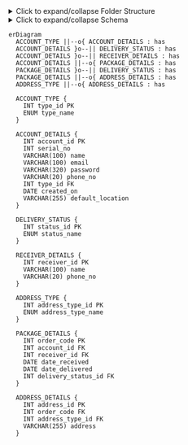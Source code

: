 <details>
    <summary>Click to expand/collapse Folder Structure</summary>

I have divided the Code into two folders:
1. New: Contains the new code for the project

    New Folder:
    * Modules: Contains the dependencies installed via npm, including Bootstrap.
    * Images: Holds various images used in the project.
    * HTML: Includes all the HTML files for different pages of the website.
    * Styles: Contains CSS files for styling the website.
    * Database: Holds the SQL file (elitelogisticsdb.sql) for the database structure.
    * PHP: Includes PHP files for server-side functionalities, with index.php located at the root.

    <details>
    <summary>Click to expand/collapse the New Folder Structure</summary>

    ```
    New
    ├── modules
    │   └── node_modules
    │       ├── @popperjs
    │       └── bootstrap
    │           ├── dist
    │           │   ├── css
    |           │   ├── js
    |           │   └── scss
    │           ├── LICENSE
    │           ├── package.json
    │           └── README.md
    ├── images
    |   ├── bannerimg.jpg
    |   ├── call.png
    |   ├── company-img.jpg
    |   ├── deliverycost.png
    |   ├── deliverytime.png
    |   ├── editprofile-bg.jpg
    |   ├── inventory-management.png
    |   ├── last-mile-delivery.png
    |   ├── order-fulfillment.png
    |   ├── reverse-logistics.png
    |   ├── transportation.png
    |   └── warehousing.png
    ├── html
    │   ├── adminDashboard.html
    │   ├── adminDeliveryriders.html
    │   ├── adminPackage.html
    │   ├── adminProfile.html
    │   ├── adminUsers.html
    │   ├── cusDashboard.html
    │   ├── deliveredPackage.html
    │   ├── drDashboard.html
    │   ├── drProfile.html
    │   ├── editProfile.html
    │   ├── index.html
    │   ├── login.html
    │   ├── packageRecords.html
    │   ├── pendingPackage.html
    │   └── signup.html
    ├── styles
    │   ├── adminDashboard.css
    │   ├── adminDeliveryriders.css
    │   ├── adminPackage.css
    │   ├── adminProfile.css
    │   ├── adminUsers.css
    │   ├── cusDashboard.css
    │   ├── drDashboard.css
    │   ├── editProfile.css
    │   ├── index_main.css
    │   ├── login.css
    │   ├── packageRecords.css
    │   ├── signup.css
    │   └── style.css
    ├── database
    │   └── elitelogisticsdb.sql
    └── php
    |   ├── index_main.php
    |   ├── page_footer.php
    |   └── page_header.php
    └── index.php
    ```

    </details>
2. Old: Contains the old code for the project

    Old Folder:

    * Contains the old code for the project. You can keep it for reference or backup purposes.

    <details>
    <summary>Click to expand/collapse the Old Folder Structure</summary>

    ```
    Old
    ├── images
    |   ├── bannerimg.jpg
    |   ├── call.png
    |   ├── company-img.jpg
    |   ├── deliverycost.png
    |   ├── deliverytime.png
    |   ├── editprofile-bg.jpg
    |   ├── inventory-management.png
    |   ├── last-mile-delivery.png
    |   ├── order-fulfillment.png
    |   ├── reverse-logistics.png
    |   ├── transportation.png
    |   └── warehousing.png
    ├── adminDashboard.css
    ├── adminDashboard.html
    ├── adminDeliveryriders.css
    ├── adminDeliveryriders.html
    ├── adminPackage.css
    ├── adminPackage.html
    ├── adminProfile.css
    ├── adminProfile.html
    ├── adminUsers.css
    ├── adminUsers.html
    ├── cusDashboard.css
    ├── cusDashboard.html
    ├── deliveredPackage.html
    ├── drDashboard.css
    ├── drDashboard.html
    ├── drProfile.html
    ├── editProfile.css
    ├── editProfile.html
    ├── index.html
    ├── login.css
    ├── login.html
    ├── packageRecords.css
    ├── packageRecords.html
    ├── pendingPackage.html
    ├── README.MD
    ├── signup.css
    ├── signup.html
    └── style.css
    ```
    </details>
</details>

<details>
    <summary>Click to expand/collapse Schema</summary>

account_details
- account_id (primary key)
- serial_no
- name
- email
- password
- phone_no
- type_id (foreign key to account_type table)
- created_on

account_type
- type_id (primary key)
- type_name (e.g., user, admin, delivery rider)

package_details
- order_code (primary key)
- account_id (foreign key to account_details)
- receiver_id (foreign key to receiver_details)
- date_received
- date_delivered
- delivery_status_id (foreign key to delivery_status table)

delivery_status
- status_id (primary key)
- status_name (e.g., Pending for approval, Waiting for pickup, In Transit, Delivered, Canceled)

receiver_details
- receiver_id (primary key)
- name
- phone_no

address_details
- address_id (primary key)
- order_code (foreign key to package_details)
- address_type_id (foreign key to address_type table)
- address

address_type
- address_type_id (primary key)
- address_type_name (e.g., Pickup Address, Delivery Address)

```sql
CREATE DATABASE elitelogisticsdb;
USE elitelogisticsdb;
CREATE TABLE account_type (
  type_id INT PRIMARY KEY AUTO_INCREMENT,
  type_name ENUM('user', 'admin', 'delivery rider') NOT NULL,
  INDEX idx_type_name (type_name)
);

CREATE TABLE account_details (
  account_id INT PRIMARY KEY AUTO_INCREMENT,
  serial_no INT NOT NULL,
  name VARCHAR(100) NOT NULL,
  email VARCHAR(100) NOT NULL,
  password VARCHAR(320) NOT NULL,
  phone_no VARCHAR(20) NOT NULL,
  type_id INT,
  created_on DATE NOT NULL,
  default_location VARCHAR(255) NOT NULL,
  INDEX idx_name (name),
  FOREIGN KEY (type_id) REFERENCES account_type (type_id)
);

CREATE TABLE delivery_status (
  status_id INT PRIMARY KEY AUTO_INCREMENT,
  status_name ENUM('Pending for approval', 'Waiting for pickup', 'In Transit', 'Delivered', 'Canceled') NOT NULL,
  INDEX idx_status_name (status_name)
);

CREATE TABLE receiver_details (
  receiver_id INT PRIMARY KEY AUTO_INCREMENT,
  name VARCHAR(100) NOT NULL,
  phone_no VARCHAR(20) NOT NULL,
  INDEX idx_name (name)
);

CREATE TABLE address_type (
  address_type_id INT PRIMARY KEY AUTO_INCREMENT,
  address_type_name ENUM('Pickup Address', 'Delivery Address') NOT NULL,
  INDEX idx_type_name (address_type_name)
);

CREATE TABLE package_details (
  order_code INT PRIMARY KEY AUTO_INCREMENT,
  account_id INT,
  receiver_id INT,
  date_received DATE,
  date_delivered DATE,
  delivery_status_id INT,
  INDEX idx_account_id (account_id),
  INDEX idx_receiver_id (receiver_id),
  INDEX idx_delivery_status_id (delivery_status_id),
  FOREIGN KEY (account_id) REFERENCES account_details (account_id),
  FOREIGN KEY (receiver_id) REFERENCES receiver_details (receiver_id),
  FOREIGN KEY (delivery_status_id) REFERENCES delivery_status (status_id)
);

CREATE TABLE address_details (
  address_id INT PRIMARY KEY AUTO_INCREMENT,
  order_code INT,
  address_type_id INT,
  address VARCHAR(255) NOT NULL,
  INDEX idx_order_code (order_code),
  INDEX idx_address_type_id (address_type_id),
  FOREIGN KEY (order_code) REFERENCES package_details (order_code),
  FOREIGN KEY (address_type_id) REFERENCES address_type (address_type_id)
);

```

</details>

```mermaid
erDiagram
  ACCOUNT_TYPE ||--o{ ACCOUNT_DETAILS : has
  ACCOUNT_DETAILS }o--|| DELIVERY_STATUS : has
  ACCOUNT_DETAILS }o--|| RECEIVER_DETAILS : has
  ACCOUNT_DETAILS ||--o{ PACKAGE_DETAILS : has
  PACKAGE_DETAILS }o--|| DELIVERY_STATUS : has
  PACKAGE_DETAILS ||--o{ ADDRESS_DETAILS : has
  ADDRESS_TYPE ||--o{ ADDRESS_DETAILS : has

  ACCOUNT_TYPE {
    INT type_id PK
    ENUM type_name
  }

  ACCOUNT_DETAILS {
    INT account_id PK
    INT serial_no
    VARCHAR(100) name
    VARCHAR(100) email
    VARCHAR(320) password
    VARCHAR(20) phone_no
    INT type_id FK
    DATE created_on
    VARCHAR(255) default_location
  }

  DELIVERY_STATUS {
    INT status_id PK
    ENUM status_name
  }

  RECEIVER_DETAILS {
    INT receiver_id PK
    VARCHAR(100) name
    VARCHAR(20) phone_no
  }

  ADDRESS_TYPE {
    INT address_type_id PK
    ENUM address_type_name
  }

  PACKAGE_DETAILS {
    INT order_code PK
    INT account_id FK
    INT receiver_id FK
    DATE date_received
    DATE date_delivered
    INT delivery_status_id FK
  }

  ADDRESS_DETAILS {
    INT address_id PK
    INT order_code FK
    INT address_type_id FK
    VARCHAR(255) address
  }
```